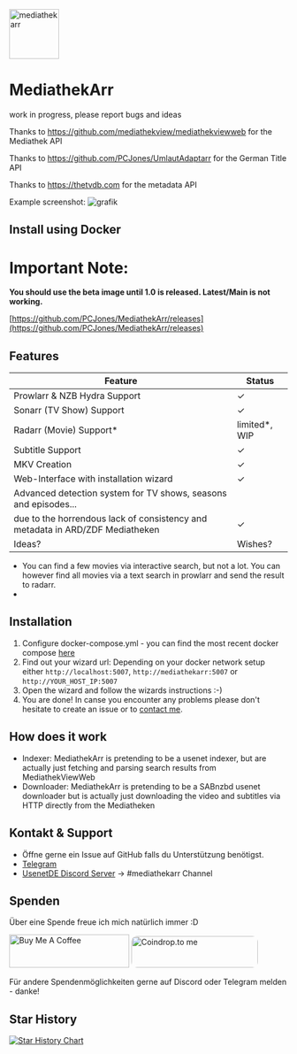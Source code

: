 <img width="90" alt="mediathekarr" src="https://github.com/user-attachments/assets/0e3b6d3a-214b-4382-9111-4b5c001ffc00">

# MediathekArr

work in progress, please report bugs and ideas

Thanks to https://github.com/mediathekview/mediathekviewweb for the Mediathek API

Thanks to https://github.com/PCJones/UmlautAdaptarr for the German Title API

Thanks to https://thetvdb.com for the metadata API

Example screenshot:
![grafik](https://github.com/user-attachments/assets/654c42fa-4eab-4b6e-b1c7-9b23192c7a98)


## Install using Docker

# Important Note:
**You should use the beta image until 1.0 is released. Latest/Main is not working.**

[https://github.com/PCJones/MediathekArr/releases](https://github.com/PCJones/MediathekArr/releases)

## Features

| Feature                                                           | Status        |
|-------------------------------------------------------------------|---------------|
| Prowlarr & NZB Hydra Support                                      |✓              |
| Sonarr (TV Show) Support                                          |✓              |
| Radarr (Movie) Support*                                           |limited*, WIP  |
| Subtitle Support                                                  |✓              |
| MKV Creation                                                      |✓              |
| Web-Interface with installation wizard                            |✓              |
| Advanced detection system for TV shows, seasons and episodes...
due to the horrendous lack of consistency and metadata in ARD/ZDF Mediatheken|✓     |
| Ideas?                                                            | Wishes?   |
* You can find a few movies via interactive search, but not a lot. You can however find all movies via a text search in prowlarr and send the result to radarr.
* 
## Installation

1. Configure docker-compose.yml - you can find the most recent docker compose [here](https://github.com/PCJones/MediathekArr/releases/latest)
2. Find out your wizard url: Depending on your docker network setup either `http://localhost:5007`, `http://mediathekarr:5007` or `http://YOUR_HOST_IP:5007`
3. Open the wizard and follow the wizards instructions :-)
4. You are done! In canse you encounter any problems please don't hesitate to create an issue or to [contact me]([url](https://github.com/PCJones/MediathekArr/tree/main?tab=readme-ov-file#kontakt--support)).

## How does it work
- Indexer: MediathekArr is pretending to be a usenet indexer, but are actually just fetching and parsing search results from MediathekViewWeb
- Downloader: MediathekArr is pretending to be a SABnzbd usenet downloader but is actually just downloading the video and subtitles via HTTP directly from the Mediatheken

## Kontakt & Support
- Öffne gerne ein Issue auf GitHub falls du Unterstützung benötigst.
- [Telegram](https://t.me/pc_jones)
- [UsenetDE Discord Server](https://discord.gg/src6zcH4rr) -> #mediathekarr Channel

## Spenden
Über eine Spende freue ich mich natürlich immer :D

<a href="https://www.buymeacoffee.com/pcjones" target="_blank"><img src="https://cdn.buymeacoffee.com/buttons/v2/default-yellow.png" alt="Buy Me A Coffee" height="60px" width="217px" ></a>
<a href="https://coindrop.to/pcjones" target="_blank"><img src="https://coindrop.to/embed-button.png" style="border-radius: 10px; height: 57px !important;width: 229px !important;" alt="Coindrop.to me"></img></a>

Für andere Spendenmöglichkeiten gerne auf Discord oder Telegram melden - danke!

## Star History

[![Star History Chart](https://api.star-history.com/svg?repos=pcjones/mediathekarr&type=Date)](https://star-history.com/#pcjones/mediathekarr&Date)
